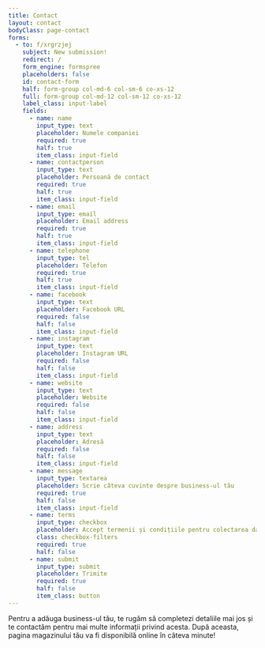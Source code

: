 ```yaml
---
title: Contact
layout: contact
bodyClass: page-contact
forms:
  - to: f/xrgrzjej
    subject: New submission!
    redirect: /
    form_engine: formspree
    placeholders: false
    id: contact-form
    half: form-group col-md-6 col-sm-6 co-xs-12
    full: form-group col-md-12 col-sm-12 co-xs-12
    label_class: input-label
    fields: 
      - name: name
        input_type: text
        placeholder: Numele companiei
        required: true
        half: true
        item_class: input-field
      - name: contactperson
        input_type: text
        placeholder: Persoană de contact
        required: true
        half: true
        item_class: input-field
      - name: email
        input_type: email
        placeholder: Email address
        required: true
        half: true
        item_class: input-field
      - name: telephone
        input_type: tel
        placeholder: Telefon
        required: true
        half: true
        item_class: input-field
      - name: facebook
        input_type: text
        placeholder: Facebook URL
        required: false
        half: false
        item_class: input-field
      - name: instagram
        input_type: text
        placeholder: Instagram URL
        required: false
        half: false
        item_class: input-field
      - name: website
        input_type: text
        placeholder: Website
        required: false
        half: false
        item_class: input-field
      - name: address
        input_type: text
        placeholder: Adresă
        required: false
        half: false
        item_class: input-field
      - name: message
        input_type: textarea
        placeholder: Scrie câteva cuvinte despre business-ul tău
        required: true
        half: false
        item_class: input-field
      - name: terms
        input_type: checkbox
        placeholder: Accept termenii și condițiile pentru colectarea datelor mele personale
        class: checkbox-filters
        required: true
        half: false
      - name: submit
        input_type: submit
        placeholder: Trimite
        required: true
        half: false
        item_class: button
---
```

Pentru a adăuga business-ul tău, te rugăm să completezi detaliile mai jos și te contactăm pentru mai multe informații privind acesta. După aceasta, pagina magazinului tău va fi disponibilă online în câteva minute!